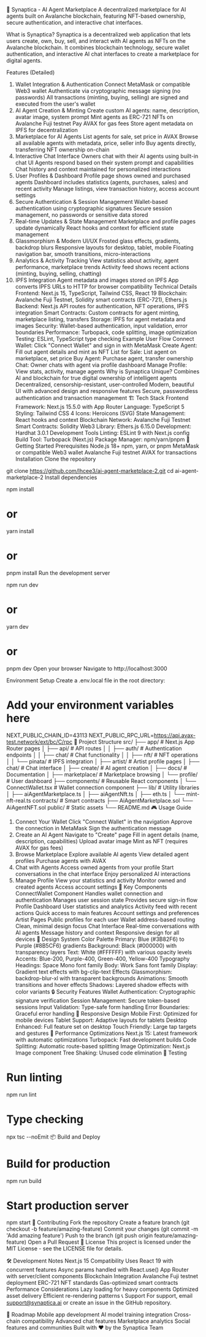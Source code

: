 🤖 Synaptica - AI Agent Marketplace
A decentralized marketplace for AI agents built on Avalanche blockchain, featuring NFT-based ownership, secure authentication, and interactive chat interfaces.

What is Synaptica?
Synaptica is a decentralized web application that lets users create, own, buy, sell, and interact with AI agents as NFTs on the Avalanche blockchain. It combines blockchain technology, secure wallet authentication, and interactive AI chat interfaces to create a marketplace for digital agents.

Features (Detailed)
1. Wallet Integration & Authentication
Connect MetaMask or compatible Web3 wallet
Authenticate via cryptographic message signing (no passwords)
All transactions (minting, buying, selling) are signed and executed from the user's wallet
2. AI Agent Creation & Minting
Create custom AI agents: name, description, avatar image, system prompt
Mint agents as ERC-721 NFTs on Avalanche Fuji testnet
Pay AVAX for gas fees
Store agent metadata on IPFS for decentralization
3. Marketplace for AI Agents
List agents for sale, set price in AVAX
Browse all available agents with metadata, price, seller info
Buy agents directly, transferring NFT ownership on-chain
4. Interactive Chat Interface
Owners chat with their AI agents using built-in chat UI
Agents respond based on their system prompt and capabilities
Chat history and context maintained for personalized interactions
5. User Profiles & Dashboard
Profile page shows owned and purchased agents
Dashboard includes statistics (agents, purchases, sales) and recent activity
Manage listings, view transaction history, access account settings
6. Secure Authentication & Session Management
Wallet-based authentication using cryptographic signatures
Secure session management, no passwords or sensitive data stored
7. Real-time Updates & State Management
Marketplace and profile pages update dynamically
React hooks and context for efficient state management
8. Glassmorphism & Modern UI/UX
Frosted glass effects, gradients, backdrop blurs
Responsive layouts for desktop, tablet, mobile
Floating navigation bar, smooth transitions, micro-interactions
9. Analytics & Activity Tracking
View statistics about activity, agent performance, marketplace trends
Activity feed shows recent actions (minting, buying, selling, chatting)
10. IPFS Integration
Agent metadata and images stored on IPFS
App converts IPFS URLs to HTTP for browser compatibility
Technical Details
Frontend: Next.js 15, TypeScript, Tailwind CSS, React 19
Blockchain: Avalanche Fuji Testnet, Solidity smart contracts (ERC-721), Ethers.js
Backend: Next.js API routes for authentication, NFT operations, IPFS integration
Smart Contracts: Custom contracts for agent minting, marketplace listing, transfers
Storage: IPFS for agent metadata and images
Security: Wallet-based authentication, input validation, error boundaries
Performance: Turbopack, code splitting, image optimization
Testing: ESLint, TypeScript type checking
Example User Flow
Connect Wallet: Click "Connect Wallet" and sign in with MetaMask
Create Agent: Fill out agent details and mint as NFT
List for Sale: List agent on marketplace, set price
Buy Agent: Purchase agent, transfer ownership
Chat: Owner chats with agent via profile dashboard
Manage Profile: View stats, activity, manage agents
Why is Synaptica Unique?
Combines AI and blockchain for true digital ownership of intelligent agents
Decentralized, censorship-resistant, user-controlled
Modern, beautiful UI with advanced design and responsive features
Secure, passwordless authentication and transaction management
🏗️ Tech Stack
Frontend
Framework: Next.js 15.5.0 with App Router
Language: TypeScript 5
Styling: Tailwind CSS 4
Icons: Heroicons (SVG)
State Management: React hooks and context
Blockchain
Network: Avalanche Fuji Testnet
Smart Contracts: Solidity
Web3 Library: Ethers.js 6.15.0
Development: Hardhat 3.0.1
Development Tools
Linting: ESLint 9 with Next.js config
Build Tool: Turbopack (Next.js)
Package Manager: npm/yarn/pnpm
🚀 Getting Started
Prerequisites
Node.js 18+
npm, yarn, or pnpm
MetaMask or compatible Web3 wallet
Avalanche Fuji testnet AVAX for transactions
Installation
Clone the repository

git clone https://github.com/lhcee3/ai-agent-marketplace-2.git
cd ai-agent-marketplace-2
Install dependencies

npm install
# or
yarn install
# or
pnpm install
Run the development server

npm run dev
# or
yarn dev
# or
pnpm dev
Open your browser Navigate to http://localhost:3000

Environment Setup
Create a .env.local file in the root directory:

# Add your environment variables here
NEXT_PUBLIC_CHAIN_ID=43113
NEXT_PUBLIC_RPC_URL=https://api.avax-test.network/ext/bc/C/rpc
📁 Project Structure
src/
├── app/                    # Next.js App Router pages
│   ├── api/               # API routes
│   │   ├── auth/          # Authentication endpoints
│   │   ├── chat/          # Chat functionality
│   │   ├── nft/           # NFT operations
│   │   └── pinata/        # IPFS integration
│   ├── artist/            # Artist profile pages
│   ├── chat/              # Chat interface
│   ├── create/            # AI agent creation
│   ├── docs/              # Documentation
│   ├── marketplace/       # Marketplace browsing
│   └── profile/           # User dashboard
├── components/            # Reusable React components
│   └── ConnectWallet.tsx  # Wallet connection component
├── lib/                   # Utility libraries
│   ├── aiAgentMarketplace.ts
│   ├── aiAgentNft.ts
│   ├── eth.ts
│   └── mint-nft-real.ts
contracts/                 # Smart contracts
├── AiAgentMarketplace.sol
└── AiAgentNFT.sol
public/                    # Static assets
└── README.md
🎮 Usage Guide
1. Connect Your Wallet
Click "Connect Wallet" in the navigation
Approve the connection in MetaMask
Sign the authentication message
2. Create an AI Agent
Navigate to "Create" page
Fill in agent details (name, description, capabilities)
Upload avatar image
Mint as NFT (requires AVAX for gas fees)
3. Browse Marketplace
Explore available AI agents
View detailed agent profiles
Purchase agents with AVAX
4. Chat with Agents
Access owned agents from your profile
Start conversations in the chat interface
Enjoy personalized AI interactions
5. Manage Profile
View your statistics and activity
Monitor owned and created agents
Access account settings
🔧 Key Components
ConnectWallet Component
Handles wallet connection and authentication
Manages user session state
Provides secure sign-in flow
Profile Dashboard
User statistics and analytics
Activity feed with recent actions
Quick access to main features
Account settings and preferences
Artist Pages
Public profiles for each user
Wallet address-based routing
Clean, minimal design focus
Chat Interface
Real-time conversations with AI agents
Message history and context
Responsive design for all devices
🎨 Design System
Color Palette
Primary: Blue (#3B82F6) to Purple (#8B5CF6) gradients
Background: Black (#000000) with transparency layers
Text: White (#FFFFFF) with various opacity levels
Accents: Blue-200, Purple-400, Green-400, Yellow-400
Typography
Headings: Space Mono font family
Body: Work Sans font family
Display: Gradient text effects with bg-clip-text
Effects
Glassmorphism: backdrop-blur-xl with transparent backgrounds
Animations: Smooth transitions and hover effects
Shadows: Layered shadow effects with color variants
🔒 Security Features
Wallet Authentication: Cryptographic signature verification
Session Management: Secure token-based sessions
Input Validation: Type-safe form handling
Error Boundaries: Graceful error handling
📱 Responsive Design
Mobile First: Optimized for mobile devices
Tablet Support: Adaptive layouts for tablets
Desktop Enhanced: Full feature set on desktop
Touch Friendly: Large tap targets and gestures
🚀 Performance Optimizations
Next.js 15: Latest framework with automatic optimizations
Turbopack: Fast development builds
Code Splitting: Automatic route-based splitting
Image Optimization: Next.js Image component
Tree Shaking: Unused code elimination
🧪 Testing
# Run linting
npm run lint

# Type checking
npx tsc --noEmit
📦 Build and Deploy
# Build for production
npm run build

# Start production server
npm start
🤝 Contributing
Fork the repository
Create a feature branch (git checkout -b feature/amazing-feature)
Commit your changes (git commit -m 'Add amazing feature')
Push to the branch (git push origin feature/amazing-feature)
Open a Pull Request
📄 License
This project is licensed under the MIT License - see the LICENSE file for details.

🛠️ Development Notes
Next.js 15 Compatibility
Uses React 19 with concurrent features
Async params handled with React.use()
App Router with server/client components
Blockchain Integration
Avalanche Fuji testnet deployment
ERC-721 NFT standards
Gas-optimized smart contracts
Performance Considerations
Lazy loading for heavy components
Optimized asset delivery
Efficient re-rendering patterns
📞 Support
For support, email support@synaptica.ai or create an issue in the GitHub repository.

🎯 Roadmap
 Mobile app development
 AI model training integration
 Cross-chain compatibility
 Advanced chat features
 Marketplace analytics
 Social features and communities
Built with ❤️ by the Synaptica Team
